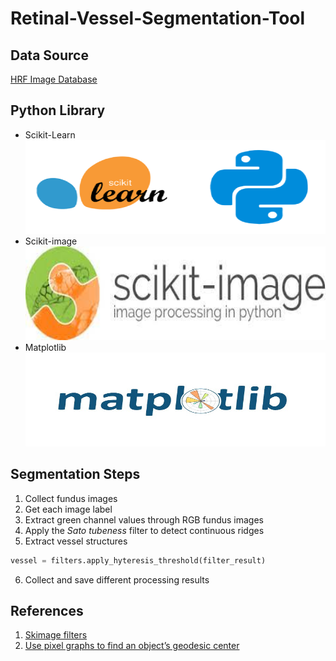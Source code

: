 # Retinal-Vessel-Segmentation-Tool

## Data Source

[HRF Image Database](https://www5.cs.fau.de/research/data/fundus-images/)

## Python Library

- Scikit-Learn <br>
  <img src="./icon/sklearn.png" width="500" height="150">
- Scikit-image <br>
  <img src="./icon/skimage.jpeg" width="500" height="150">
- Matplotlib <br>
  <img src="./icon/matplotlib.jpeg" width="500" height="150">

## Segmentation Steps

1. Collect fundus images
1. Get each image label
1. Extract green channel values through RGB fundus images
1. Apply the _Sato tubeness_ filter to detect continuous ridges
1. Extract vessel structures

```python
vessel = filters.apply_hyteresis_threshold(filter_result)
```

6. Collect and save different processing results

## References

1. [Skimage filters](https://scikit-image.org/docs/dev/api/skimage.filters.html?highlight=sato#skimage.filters.sato)
2. [Use pixel graphs to find an object’s geodesic center](https://scikit-image.org/docs/dev/auto_examples/applications/plot_pixel_graphs.html#sphx-glr-auto-examples-applications-plot-pixel-graphs-py)
